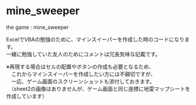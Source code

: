 # mine_sweeper
the game : mine_sweeper

ExcelでVBAの勉強のために、マインスイーパーを作成した時のコードになります。  
一緒に勉強していた友人のためにコメントは冗長気味な記載です。    

※再現する場合はセルの配置やボタンの作成も必要となるため、  
　これからマインスイーパーを作成したい方には不親切ですが、  
　一応、ゲーム画面のスクリーンショットも添付しておきます。  
　（sheet2の画像はありませんが、ゲーム画面と同じ座標に地雷マップシートを作成しています）
